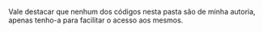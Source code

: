 Vale destacar que nenhum dos códigos nesta pasta são de minha autoria, apenas tenho-a para facilitar o acesso aos mesmos.
